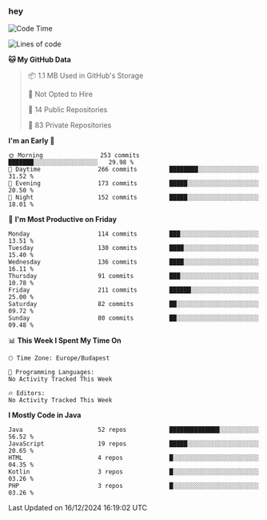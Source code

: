 ### hey

<!--START_SECTION:waka-->
![Code Time](http://img.shields.io/badge/Code%20Time-1%2C037%20hrs%202%20mins-blue)

![Lines of code](https://img.shields.io/badge/From%20Hello%20World%20I%27ve%20Written-1.1%20million%20lines%20of%20code-blue)

**🐱 My GitHub Data** 

> 📦 1.1 MB Used in GitHub's Storage 
 > 
> 🚫 Not Opted to Hire
 > 
> 📜 14 Public Repositories 
 > 
> 🔑 83 Private Repositories 
 > 
**I'm an Early 🐤** 

```text
🌞 Morning                253 commits         ███████░░░░░░░░░░░░░░░░░░   29.98 % 
🌆 Daytime                266 commits         ████████░░░░░░░░░░░░░░░░░   31.52 % 
🌃 Evening                173 commits         █████░░░░░░░░░░░░░░░░░░░░   20.50 % 
🌙 Night                  152 commits         █████░░░░░░░░░░░░░░░░░░░░   18.01 % 
```
📅 **I'm Most Productive on Friday** 

```text
Monday                   114 commits         ███░░░░░░░░░░░░░░░░░░░░░░   13.51 % 
Tuesday                  130 commits         ████░░░░░░░░░░░░░░░░░░░░░   15.40 % 
Wednesday                136 commits         ████░░░░░░░░░░░░░░░░░░░░░   16.11 % 
Thursday                 91 commits          ███░░░░░░░░░░░░░░░░░░░░░░   10.78 % 
Friday                   211 commits         ██████░░░░░░░░░░░░░░░░░░░   25.00 % 
Saturday                 82 commits          ██░░░░░░░░░░░░░░░░░░░░░░░   09.72 % 
Sunday                   80 commits          ██░░░░░░░░░░░░░░░░░░░░░░░   09.48 % 
```


📊 **This Week I Spent My Time On** 

```text
🕑︎ Time Zone: Europe/Budapest

💬 Programming Languages: 
No Activity Tracked This Week

🔥 Editors: 
No Activity Tracked This Week
```

**I Mostly Code in Java** 

```text
Java                     52 repos            ██████████████░░░░░░░░░░░   56.52 % 
JavaScript               19 repos            █████░░░░░░░░░░░░░░░░░░░░   20.65 % 
HTML                     4 repos             █░░░░░░░░░░░░░░░░░░░░░░░░   04.35 % 
Kotlin                   3 repos             █░░░░░░░░░░░░░░░░░░░░░░░░   03.26 % 
PHP                      3 repos             █░░░░░░░░░░░░░░░░░░░░░░░░   03.26 % 
```




 Last Updated on 16/12/2024 16:19:02 UTC
<!--END_SECTION:waka-->
